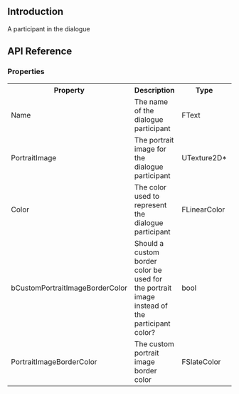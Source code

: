 ## Introduction
A participant in the dialogue

## API Reference
### Properties
<table>
	<tr>
		<th>Property</th>
		<th>Description</th>
		<th>Type</th>
		<th>Default Value</th>
	</tr>
	<tr>
		<td>Name</td>
		<td>The name of the dialogue participant</td>
		<td>FText</td>
		<td></td>
	</tr>
	<tr>
		<td>PortraitImage</td>
		<td>The portrait image for the dialogue participant</td>
		<td>UTexture2D*</td>
		<td><code>nullptr</code></td>
	</tr>
	<tr>
		<td>Color</td>
		<td>The color used to represent the dialogue participant</td>
		<td>FLinearColor</td>
		<td>FLinearColor::Black</td>
	</tr>
	<tr>
		<td>bCustomPortraitImageBorderColor</td>
		<td>Should a custom border color be used for the portrait image instead of the participant color?</td>
		<td>bool</td>
		<td>false</td>
	</tr>
	<tr>
		<td>PortraitImageBorderColor</td>
		<td>The custom portrait image border color</td>
		<td>FSlateColor</td>
		<td>FSlateColo</td>
	</tr>
</table>
